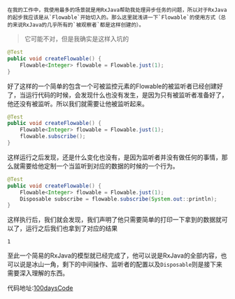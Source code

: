 
	在我的工作中，我使用最多的场景就是用RxJava帮助我处理异步任务的问题，所以对于RxJava的起步我应该是从`Flowable`开始切入的。那么这里就浅讲一下`Flowable`的使用方式（总的来说RxJava的几乎所有的`被观察者`都是这样创建的）。
> 它可能不对，但是我确实是这样入坑的




``` java
@Test  
public void createFlowable() {  
    Flowable<Integer> flowable = Flowable.just(1);  
}
```

好了这样的一个简单的包含一个可被监控元素的Flowable的被监听者已经创建好了，当运行代码的时候，会发现什么也没有发生，是因为只有被监听者准备好了，他还没有被监听。所以我们就需要让他被监听起来。

``` java
@Test  
public void createFlowable() {  
    Flowable<Integer> flowable = Flowable.just(1);  
    flowable.subscribe();  
}
```

这样运行之后发现，还是什么变化也没有，是因为监听者并没有做任何的事情，那么就需要给他定制一个当监听到对应的数据的时候的一个行为。

``` java
@Test  
public void createFlowable() {  
    Flowable<Integer> flowable = Flowable.just(1);  
    Disposable subscribe = flowable.subscribe(System.out::println);  
}
```

这样执行后，我们就会发现，我们声明了他只需要简单的打印一下拿到的数据就可以了，运行之后我们也拿到了对应的结果
``` console
1
```

至此一个简易的RxJava的模型就已经完成了，他可以说是RxJava的全部内容，也可以说是冰山一角，剩下的中间操作、监听者的配置以及`Disposable`则是接下来需要深入理解的东西。
  

代码地址:[100daysCode](https://github.com/dgjungleP/100days-code-round1)